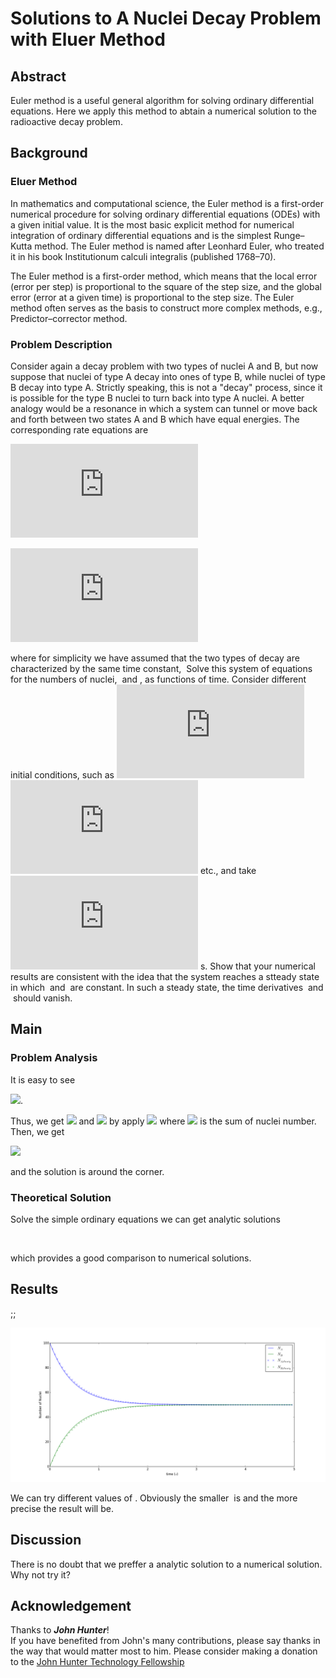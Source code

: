 # Solutions to A Nuclei Decay Problem with Eluer Method

## Abstract
Euler method is a useful general algorithm for solving ordinary differential equations. Here we apply this method to abtain a numerical solution to the radioactive decay problem.

## Background
### Eluer Method
In mathematics and computational science, the Euler method is a first-order numerical procedure for solving ordinary differential equations (ODEs) with a given initial value. It is the most basic explicit method for numerical integration of ordinary differential equations and is the simplest Runge–Kutta method. The Euler method is named after Leonhard Euler, who treated it in his book Institutionum calculi integralis (published 1768–70).

The Euler method is a first-order method, which means that the local error (error per step) is proportional to the square of the step size, and the global error (error at a given time) is proportional to the step size. The Euler method often serves as the basis to construct more complex methods, e.g., Predictor–corrector method.

### Problem Description
Consider again a decay problem with two types of nuclei A and B, but now suppose that nuclei of type A decay into ones of type B, while nuclei of type B decay into type A. Strictly speaking, this is not a "decay" process, since it is possible for the type B nuclei to turn back into type A nuclei. A better analogy would be a resonance in which a system can tunnel or move back and forth between two states A and B which have equal energies. The corresponding rate equations are

![](http://latex.codecogs.com/gif.latex?%5Cfrac%7BdN_A%7D%7Bdt%7D%20%3D%20%5Cfrac%7BN_B%7D%7B%5Ctau%7D%20-%20%5Cfrac%7BN_A%7D%7B%5Ctau%7D%2C)

![](http://latex.codecogs.com/gif.latex?%5Cfrac%7BdN_B%7D%7Bdt%7D%20%3D%20%5Cfrac%7BN_A%7D%7B%5Ctau%7D%20-%20%5Cfrac%7BN_B%7D%7B%5Ctau%7D%2C)

where for simplicity we have assumed that the two types of decay are characterized by the same time constant, <img src="http://latex.codecogs.com/gif.latex?\tau." alt="" title="" /> Solve this system of equations for the numbers of nuclei, <img src="http://latex.codecogs.com/gif.latex?N_A" alt="" title="" /> and <img src="http://latex.codecogs.com/gif.latex?N_B" alt="" title="" />, as functions of time. Consider different initial conditions, such as ![](http://latex.codecogs.com/gif.latex?N_A%20%3D%20100%2C) ![](http://latex.codecogs.com/gif.latex?N_B%20%3D%200%2C) etc., and take ![](http://latex.codecogs.com/gif.latex?%5Ctau%20%3D%201) s. Show that your numerical results are consistent with the idea that the system reaches a stteady state in which <img src="http://latex.codecogs.com/gif.latex?N_A" alt="" title="" /> and <img src="http://latex.codecogs.com/gif.latex?N_B" alt="" title="" /> are constant. In such a steady state, the time derivatives <img src="http://latex.codecogs.com/gif.latex?dN_A/dt" alt="" title="" /> and <img src="http://latex.codecogs.com/gif.latex?dN_B/dt" alt="" title="" /> should vanish.

## Main
### Problem Analysis
It is easy to see 

<img src="http://latex.codecogs.com/gif.latex?\frac{d(N_A+N_B)}{dt}=0" />.

Thus, we get <img src="http://latex.codecogs.com/gif.latex?N_A+N_B{\equiv}N_{A0}+N_{B0}" /> and <img src="http://latex.codecogs.com/gif.latex?\frac{dN_A}{dt}=\frac{N-2N_A}{\tau}" /> by apply <img src="http://latex.codecogs.com/gif.latex?N_B=N-N_A" /> where <img src="http://latex.codecogs.com/gif.latex?N" /> is the sum of nuclei number. Then, we get

<img src="http://latex.codecogs.com/gif.latex?N_A(t+\delta{t})=N_A(t)+\frac{N-2N_A(t)}{\tau}\delta{t}" />

and the solution is around the corner.

### Theoretical Solution
Solve the simple ordinary equations we can get analytic solutions

<img src="http://latex.codecogs.com/gif.latex?N_A(t)=\frac{1}{2}(N_{A0}+N_{B0})+\frac{1}{2}(N_{A0}-N_{B0})e^{\frac{-2t}{\tau}}" alt="" title="" />   
<img src="http://latex.codecogs.com/gif.latex?N_A(t)=\frac{1}{2}(N_{A0}+N_{B0})-\frac{1}{2}(N_{B0}-N_{A0})e^{\frac{-2t}{\tau}}" alt="" title="" />

which provides a good comparison to numerical solutions.

## Results
<img src="http://latex.codecogs.com/gif.latex?N_A=100" alt="" title="" />;<img src="http://latex.codecogs.com/gif.latex?N_B=0" alt="" title="" />;<img src="http://latex.codecogs.com/gif.latex?\tau=1(s)" alt="" title="" /> 

![](figure_1.png)

We can try different values of <img src="http://latex.codecogs.com/gif.latex?N_{A0},N_{B0},\tau,\delta{t}" alt="" title="" />. Obviously the smaller <img src="http://latex.codecogs.com/gif.latex?\delta{t}" alt="" title="" /> is and the more precise the result will be.

## Discussion
There is no doubt that we preffer a analytic solution to a numerical solution. Why not try it?

## Acknowledgement
Thanks to **_John Hunter_**!  
If you have benefited from John's many contributions, please say thanks in the way that would matter most to him. Please consider making a donation to the <a href="http://numfocus.org/johnhunter/">John Hunter Technology Fellowship</a>
